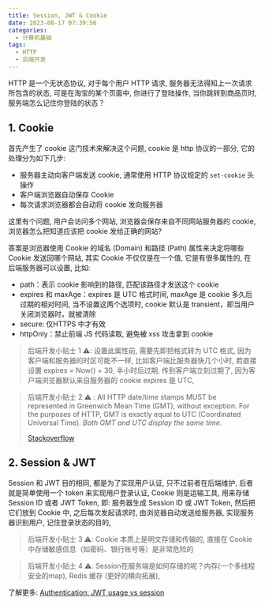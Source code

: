 ```yaml
---
title: Session, JWT & Cookie
date: 2023-08-17 07:39:56
categories:
  - 计算机基础
tags:
  - HTTP
  - 后端开发
---
```


HTTP 是一个无状态协议, 对于每个用户 HTTP 请求, 服务器无法得知上一次请求所包含的状态, 可是在淘宝的某个页面中, 你进行了登陆操作, 当你跳转到商品页时, 服务端怎么记住你登陆的状态？

## 1. Cookie

首先产生了 cookie 这门技术来解决这个问题, cookie 是 http 协议的一部分, 它的处理分为如下几步:

- 服务器主动向客户端发送 cookie, 通常使用 HTTP 协议规定的 `set-cookie` 头操作
- 客户端浏览器自动保存 Cookie
- 每次请求浏览器都会自动将 cookie 发向服务器

这里有个问题, 用户会访问多个网站, 浏览器会保存来自不同网站服务器的 cookie, 浏览器怎么把知道应该把 cookie 发给正确的网站? 

答案是浏览器使用 Cookie 的域名 (Domain) 和路径 (Path) 属性来决定将哪些 Cookie 发送回哪个网站, 其实 Cookie 不仅仅是在一个值, 它是有很多属性的, 在后端服务器可以设置, 比如:

- path：表示 cookie 影响到的路径, 匹配该路径才发送这个 cookie
- expires 和 maxAge：expires 是 UTC 格式时间, maxAge 是 cookie 多久后过期的相对时间, 当不设置这两个选项时, cookie 默认是 transient，即当用户关闭浏览器时，就被清除
- secure: 仅HTTPS 中才有效
- httpOnly：禁止前端 JS 代码读取, 避免被 xss 攻击拿到 cookie

> 后端开发小贴士 1 ⚠️: 设置此属性前, 需要先即把格式转为 UTC 格式, 因为客户端和服务器的时区可能不一样, 比如客户端比服务器快几个小时, 若直接设置 expires = Now() + 30, 半小时后过期, 传到客户端立刻过期了, 因为客户端浏览器默认来自服务器的 cookie expires 是 UTC, 

> 后端开发小贴士 2 ⚠️ : All HTTP date/time stamps MUST be represented in Greenwich Mean Time (GMT), without exception. For the purposes of HTTP, GMT is exactly equal to UTC (Coordinated Universal Time). *Both GMT and UTC display the same time*. 
>
> [Stackoverflow](https://stackoverflow.com/a/35729939/16317008)

## 2. Session & JWT

Session 和 JWT 目的相同, 都是为了实现用户认证, 只不过前者在后端维护, 后者就是简单使用一个 token 来实现用户登录认证, Cookie 则是运输工具, 用来存储 Session ID 或者 JWT Token, 即: 服务器生成 Session ID 或 JWT Token, 然后把它们放到 Cookie 中, 之后每次发起请求时, 由浏览器自动发送给服务器, 实现服务器识别用户, 记住登录状态的目的, 

> 后端开发小贴士 3 ⚠️: Cookie 本质上是明文存储和传输的, 直接在 Cookie 中存储敏感信息（如密码、银行账号等）是非常危险的  

> 后端开发小贴士 4 ⚠️: Session在服务端是如何存储的呢？内存(一个多线程安全的map), Redis 缓存 (更好的横向拓展), 

了解更多: [Authentication: JWT usage vs session](https://stackoverflow.com/a/45214431/16317008)